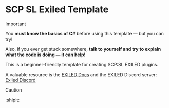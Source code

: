 # SCP SL Exiled Template

> [!Important]
> You **must know the basics of C#** before using this template — but you can try!

Also, if you ever get stuck somewhere, **talk to yourself and try to explain what the code is doing — it can help!**

This is a beginner-friendly template for creating SCP:SL EXILED plugins.

A valuable resource is the [EXILED Docs](https://github.com/ExMod-Team/EXILED/tree/master/EXILED/docs/articles/plugins) and the EXILED Discord server: [Exiled Discord](https://discord.gg/j5Zc992ZgM)

> [!Caution]
> :shipit:
